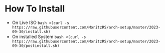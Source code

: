 # How To Install

- On Live ISO `bash <(curl -s https://raw.githubusercontent.com/MoritzRS/arch-setup/master/2023-09-30/install.sh)`
- On installed System `bash <(curl -s https://raw.githubusercontent.com/MoritzRS/arch-setup/master/2023-09-30/postinstall.sh)`
